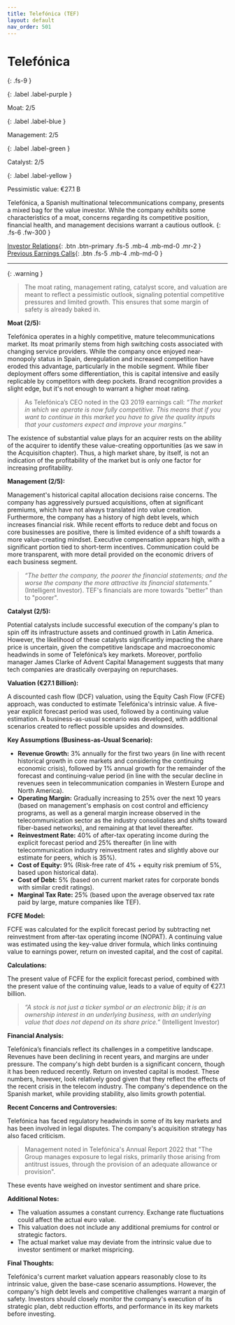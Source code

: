 ```yaml
---
title: Telefónica (TEF)
layout: default
nav_order: 501
---
```


# Telefónica
{: .fs-9 }

{: .label .label-purple }

Moat: 2/5

{: .label .label-blue }

Management: 2/5

{: .label .label-green }

Catalyst: 2/5

{: .label .label-yellow }

Pessimistic value: €27.1 B

Telefónica, a Spanish multinational telecommunications company, presents a mixed bag for the value investor. While the company exhibits some characteristics of a moat, concerns regarding its competitive position, financial health, and management decisions warrant a cautious outlook.
{: .fs-6 .fw-300 }

[Investor Relations](https://www.google.com/search?q=TEF+investor+relations){: .btn .btn-primary .fs-5 .mb-4 .mb-md-0 .mr-2 }
[Previous Earnings Calls](https://discountingcashflows.com/company/TEF/transcripts/){: .btn .fs-5 .mb-4 .mb-md-0 }

---

{: .warning } 
>The moat rating, management rating, catalyst score, and valuation are meant to reflect a pessimistic outlook, signaling potential competitive pressures and limited growth. This ensures that some margin of safety is already baked in.


**Moat (2/5):**

Telefónica operates in a highly competitive, mature telecommunications market.  Its moat primarily stems from high switching costs associated with changing service providers. While the company once enjoyed near-monopoly status in Spain, deregulation and increased competition have eroded this advantage, particularly in the mobile segment. While fiber deployment offers some differentiation, this is capital intensive and easily replicable by competitors with deep pockets. Brand recognition provides a slight edge, but it's not enough to warrant a higher moat rating.

> As Telefónica’s CEO noted in the Q3 2019 earnings call: *“The market in which we operate is now fully competitive. This means that if you want to continue in this market you have to give the quality inputs that your customers expect and improve your margins.”*

The existence of substantial value plays for an acquirer rests on the ability of the acquirer to identify these value-creating opportunities (as we saw in the Acquisition chapter). Thus, a high market share, by itself, is not an indication of the profitability of the market but is only one factor for increasing profitability.


**Management (2/5):**

Management's historical capital allocation decisions raise concerns. The company has aggressively pursued acquisitions, often at significant premiums, which have not always translated into value creation.  Furthermore, the company has a history of high debt levels, which increases financial risk.  While recent efforts to reduce debt and focus on core businesses are positive, there is limited evidence of a shift towards a more value-creating mindset. Executive compensation appears high, with a significant portion tied to short-term incentives.  Communication could be more transparent, with more detail provided on the economic drivers of each business segment.

> *“The better the company, the poorer the financial statements; and the worse the company the more attractive its financial statements.”* (Intelligent Investor). TEF's financials are more towards "better" than to "poorer".

**Catalyst (2/5):**

Potential catalysts include successful execution of the company's plan to spin off its infrastructure assets and continued growth in Latin America. However, the likelihood of these catalysts significantly impacting the share price is uncertain, given the competitive landscape and macroeconomic headwinds in some of Telefónica’s key markets. Moreover, portfolio manager James Clarke of Advent Capital Management suggests that many tech companies are drastically overpaying on repurchases.

**Valuation (€27.1 Billion):**

A discounted cash flow (DCF) valuation, using the Equity Cash Flow (FCFE) approach, was conducted to estimate Telefónica's intrinsic value.  A five-year explicit forecast period was used, followed by a continuing value estimation.  A business-as-usual scenario was developed, with additional scenarios created to reflect possible upsides and downsides.

**Key Assumptions (Business-as-Usual Scenario):**

* **Revenue Growth:** 3% annually for the first two years (in line with recent historical growth in core markets and considering the continuing economic crisis), followed by 1% annual growth for the remainder of the forecast and continuing-value period (in line with the secular decline in revenues seen in telecommunication companies in Western Europe and North America).
* **Operating Margin:** Gradually increasing to 25% over the next 10 years (based on management's emphasis on cost control and efficiency programs, as well as a general margin increase observed in the telecommunication sector as the industry consolidates and shifts toward fiber-based networks), and remaining at that level thereafter.
* **Reinvestment Rate:** 40% of after-tax operating income during the explicit forecast period and 25% thereafter (in line with telecommunication industry reinvestment rates and slightly above our estimate for peers, which is 35%).
* **Cost of Equity:** 9% (Risk-free rate of 4% + equity risk premium of 5%, based upon historical data).
* **Cost of Debt:** 5% (based on current market rates for corporate bonds with similar credit ratings).
* **Marginal Tax Rate:** 25% (based upon the average observed tax rate paid by large, mature companies like TEF).

**FCFE Model:**

FCFE was calculated for the explicit forecast period by subtracting net reinvestment from after-tax operating income (NOPAT).  A continuing value was estimated using the key-value driver formula, which links continuing value to earnings power, return on invested capital, and the cost of capital. 

**Calculations:**

The present value of FCFE for the explicit forecast period, combined with the present value of the continuing value, leads to a value of equity of €27.1 billion.

> *“A stock is not just a ticker symbol or an electronic blip; it is an ownership interest in an underlying business, with an underlying value that does not depend on its share price.”* (Intelligent Investor)

**Financial Analysis:**

Telefónica’s financials reflect its challenges in a competitive landscape.  Revenues have been declining in recent years, and margins are under pressure.  The company's high debt burden is a significant concern, though it has been reduced recently.  Return on invested capital is modest.  These numbers, however, look relatively good given that they reflect the effects of the recent crisis in the telecom industry. The company's dependence on the Spanish market, while providing stability, also limits growth potential.

**Recent Concerns and Controversies:**

Telefónica has faced regulatory headwinds in some of its key markets and has been involved in legal disputes.  The company's acquisition strategy has also faced criticism. 

> Management noted in Telefónica's Annual Report 2022 that "The Group manages exposure to legal risks, primarily those arising from antitrust issues, through the provision of an adequate allowance or provision".

These events have weighed on investor sentiment and share price.

**Additional Notes:**

* The valuation assumes a constant currency.  Exchange rate fluctuations could affect the actual euro value.
* This valuation does not include any additional premiums for control or strategic factors.
* The actual market value may deviate from the intrinsic value due to investor sentiment or market mispricing.

**Final Thoughts:**

Telefónica's current market valuation appears reasonably close to its intrinsic value, given the base-case scenario assumptions.  However, the company's high debt levels and competitive challenges warrant a margin of safety.  Investors should closely monitor the company's execution of its strategic plan, debt reduction efforts, and performance in its key markets before investing.



